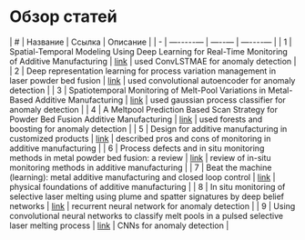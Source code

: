# Обзор статей
| # | Название | Ссылка | Описание |
| - | —-----— | —--— | —----— |
| 1 | Spatial-Temporal Modeling Using Deep Learning for Real-Time Monitoring of Additive Manufacturing | [link](https://doi.org/10.1115/detc2022-91021) | used ConvLSTMAE for anomaly detection |
| 2 | Deep representation learning for process variation management in laser powder bed fusion | [link](https://doi.org/10.1016/j.addma.2021.101961) | used convolutional autoencoder for anomaly detection |
| 3 | Spatiotemporal Monitoring of Melt-Pool Variations in Metal-Based Additive Manufacturing | [link](https://doi.org/10.1109/LRA.2022.3187540) | used gaussian process classifier for anomaly detection |
| 4 | A Meltpool Prediction Based Scan Strategy for Powder Bed Fusion Additive Manufacturing | [link](https://doi.org/10.1016/j.addma.2020.101383) | used forests and boosting for anomaly detection |
| 5 | Design for additive manufacturing in customized products | [link](https://doi.org/10.1007/s12541-015-0305-9) | described pros and cons of monitoring in additive manufacturing |
| 6 | Process defects and in situ monitoring methods in metal powder bed fusion: a review | [link](https://www.researchgate.net/publication/313117412_Process_defects_and_In-situ_monitoring_methods_in_metal_powder_bed_fusion_a_review) | review of in-situ monitoring methods in additive manufacturing |
| 7 | Beat the machine (learning): metal additive manufacturing and closed loop control | [link](https://doi.org/10.1088/1361-6552/ab9957) | physical foundations of additive manufacturing |
| 8 | In situ monitoring of selective laser melting using plume and spatter signatures by deep belief networks | [link](https://www.researchgate.net/publication/326597469_In_situ_monitoring_of_selective_laser_melting_using_plume_and_spatter_signatures_by_deep_belief_networks) | recurrent neural network for anomaly detection |
| 9 | Using convolutional neural networks to classify melt pools in a pulsed selective laser melting process | [link](https://www.researchgate.net/publication/357601984_Using_convolutional_neural_networks_to_classify_melt_pools_in_a_pulsed_selective_laser_melting_process) | CNNs for anomaly detection |



